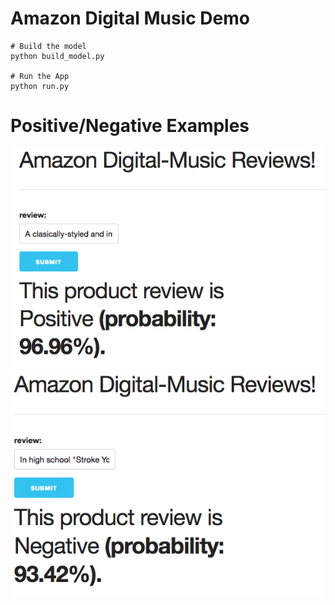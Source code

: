 # Amazon Digital Music Demo

```
# Build the model 
python build_model.py

# Run the App
python run.py
```

# Positive/Negative Examples

<img src="/test/app/static/images/pos.png?raw=true">

<img src="/test/app/static/images/neg.png?raw=true">



